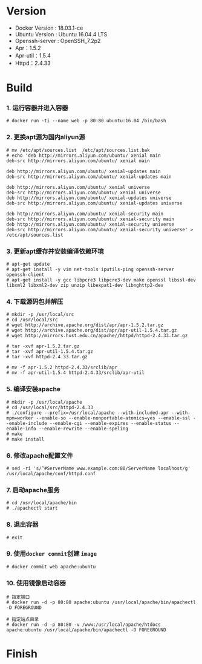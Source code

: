 # Version
- Docker Version : 18.03.1-ce
- Ubuntu Version : Ubuntu 16.04.4 LTS
- Openssh-server : OpenSSH_7.2p2
- Apr：1.5.2
- Apr-util：1.5.4
- Httpd：2.4.33

# Build
### 1. 运行容器并进入容器
```shell
# docker run -ti --name web -p 80:80 ubuntu:16.04 /bin/bash
```

### 2. 更换apt源为国内aliyun源
```shell
# mv /etc/apt/sources.list  /etc/apt/sources.list.bak
# echo 'deb http://mirrors.aliyun.com/ubuntu/ xenial main
deb-src http://mirrors.aliyun.com/ubuntu/ xenial main

deb http://mirrors.aliyun.com/ubuntu/ xenial-updates main
deb-src http://mirrors.aliyun.com/ubuntu/ xenial-updates main

deb http://mirrors.aliyun.com/ubuntu/ xenial universe
deb-src http://mirrors.aliyun.com/ubuntu/ xenial universe
deb http://mirrors.aliyun.com/ubuntu/ xenial-updates universe
deb-src http://mirrors.aliyun.com/ubuntu/ xenial-updates universe

deb http://mirrors.aliyun.com/ubuntu/ xenial-security main
deb-src http://mirrors.aliyun.com/ubuntu/ xenial-security main
deb http://mirrors.aliyun.com/ubuntu/ xenial-security universe
deb-src http://mirrors.aliyun.com/ubuntu/ xenial-security universe' > /etc/apt/sources.list
```

### 3. 更新apt缓存并安装编译依赖环境
```shell
# apt-get update
# apt-get install -y vim net-tools iputils-ping openssh-server openssh-client 
# apt-get install -y gcc libpcre3 libpcre3-dev make openssl libssl-dev libxml2 libxml2-dev zip unzip libexpat1-dev libnghttp2-dev
```

### 4. 下载源码包并解压
```shell
# mkdir -p /usr/local/src
# cd /usr/local/src
# wget http://archive.apache.org/dist/apr/apr-1.5.2.tar.gz
# wget http://archive.apache.org/dist/apr/apr-util-1.5.4.tar.gz
# wget http://mirrors.hust.edu.cn/apache//httpd/httpd-2.4.33.tar.gz

# tar -xvf apr-1.5.2.tar.gz 
# tar -xvf apr-util-1.5.4.tar.gz 
# tar -xvf httpd-2.4.33.tar.gz

# mv -f apr-1.5.2 httpd-2.4.33/srclib/apr
# mv -f apr-util-1.5.4 httpd-2.4.33/srclib/apr-util
```

### 5. 编译安装apache
```shell
# mkdir -p /usr/local/apache
# cd /usr/local/src/httpd-2.4.33
# ./configure --prefix=/usr/local/apache --with-included-apr --with-mpm=worker --enable-so --enable-nonportable-atomics=yes --enable-ssl --enable-include --enable-cgi --enable-expires --enable-status --enable-info --enable-rewrite --enable-speling
# make
# make install
```

### 6. 修改apache配置文件
```shell
# sed -ri 's/^#ServerName www.example.com:80/ServerName localhost/g' /usr/local/apache/conf/httpd.conf
```

### 7. 启动apache服务
```shell
# cd /usr/local/apache/bin
# ./apachectl start
```

### 8. 退出容器
```shell
# exit
```

### 9. 使用`docker commit`创建 `image`
```shell
# docker commit web apache:ubuntu
```

### 10. 使用镜像启动容器
```shell
# 指定端口
# docker run -d -p 80:80 apache:ubuntu /usr/local/apache/bin/apachectl -D FOREGROUND

# 指定站点目录
# docker run -d -p 80:80 -v /www:/usr/local/apache/htdocs apache:ubuntu /usr/local/apache/bin/apachectl -D FOREGROUND
```

# Finish




